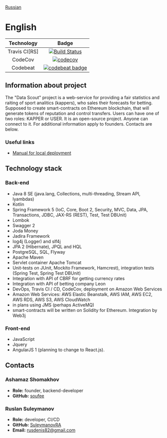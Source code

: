 [Russian](https://github.com/soufee/kappers/blob/master/readme/README_ru.md)

# English
| Technology | Badge |
|:-----------:|:-----:|
| Travis CI[RS] | [![Build Status](https://travis-ci.com/SuleymanovRA/kappers.svg?branch=master)](https://travis-ci.com/SuleymanovRA/kappers) |
| CodeCov | [![codecov](https://codecov.io/gh/SuleymanovRA/kappers/branch/master/graph/badge.svg)](https://codecov.io/gh/SuleymanovRA/kappers) |
| Codebeat | [![codebeat badge](https://codebeat.co/badges/7aa7c56b-e4d4-4978-9f42-ce0657aa27a1)](https://codebeat.co/projects/github-com-suleymanovra-kappers-master) |

## Information about project

The "Data Scout" project is a web-service for providing a fair statistics and raiting of sport analitics (kappers), who sales their forecasts for betting.
Supposed to create smart-contracts on Ethereum blockchain, that will generate tokens of reputation and control transfers.
Users can have one of two roles: KAPPER or USER. 
It is an open-source project. Anyone can connect to it.
For additional information apply to founders. Contacts are below.

### Useful links
- [Manual for local deployment](https://github.com/soufee/kappers/wiki/%D0%98%D0%BD%D1%81%D1%82%D1%80%D1%83%D0%BA%D1%86%D0%B8%D1%8F-%D0%BF%D0%BE-%D1%80%D0%B0%D0%B7%D0%B2%D0%B5%D1%80%D1%82%D1%8B%D0%B2%D0%B0%D0%BD%D0%B8%D1%8E)

## Technology stack
### Back-end
- Java 8 SE (java.lang, Сollections, multi-threading, Stream API, lyambdas)
- Kotlin
- Spring Framework 5 (IoC, Core, Boot 2, Security, MVC, Data, JPA, Transactions, JDBC, JAX-RS (REST), Test, Test DBUnit)
- Lombok
- Swagger 2
- Joda Money
- Jadira Framework
- log4j (Logger) and slf4j
- JPA 2 (Hibernate), JPQL and HQL
- PostgreSQL, SQL,  Flyway
- Apache Maven
- Servlet container Apache Tomcat
- Unit-tests on JUnit, Mockito Framework, Hamcrest), integration tests (Spring Test, Spring Test DBUnit)
- Integration with API of CBRF for getting currency rates
- Integration with API of betting company Leon
- DevOps, Travis CI / CD, CodeCov, deployment on Amazon Web Services
- Amazon Web Services: AWS Elastic Beanstalk, AWS IAM, AWS EC2, AWS RDS, AWS S3, AWS CloudWatch
- in plans using JMS (perhaps ActiveMQ)
- smart-contracts will be written on Solidity for Ethereum. Integration by Web3j

### Front-end
- JavaScript
- Jquery
- AngularJS 1 (planning to change to React.js).

## Contacts
### Ashamaz Shomakhov
* **Role:** founder, backend-developer
* **GitHub:** [soufee](https://github.com/soufee/kappers)

### Ruslan Suleymanov
* **Role:** developer, CI/CD
* **GitHub:** [SuleymanovRA](https://github.com/SuleymanovRA/kappers)
* **Email:** rusdenis82@gmail.com